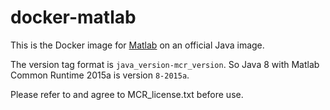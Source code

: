 # docker-matlab

This is the Docker image for [Matlab](https://uk.mathworks.com/products/matlab.html) on an official Java image.

The version tag format is `java_version-mcr_version`. So Java 8 with Matlab Common Runtime 2015a is version `8-2015a`.

Please refer to and agree to MCR_license.txt before use.